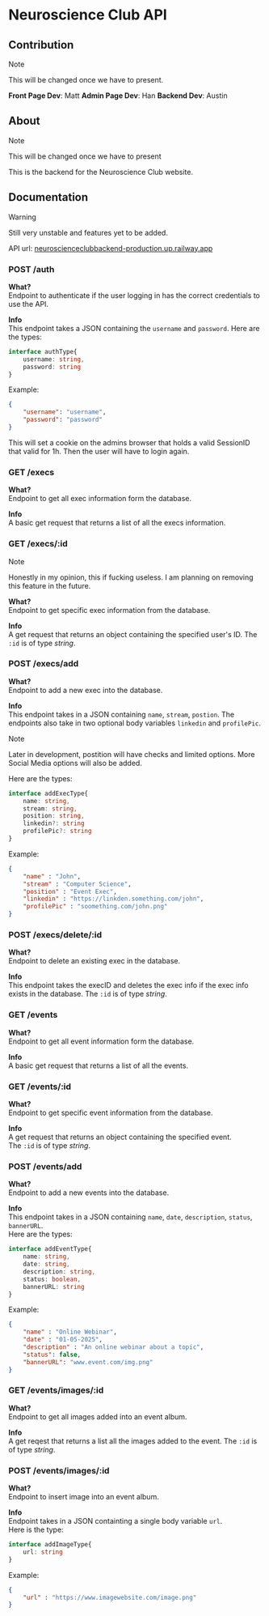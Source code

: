 # Neuroscience Club API
## Contribution
> [!NOTE]
> This will be changed once we have to present.

**Front Page Dev**: Matt
**Admin Page Dev**: Han
**Backend Dev**: Austin 

## About
> [!NOTE]
> This will be changed once we have to present

This is the backend for the Neuroscience Club website.

## Documentation
> [!WARNING]
> Still very unstable and features yet to be added.

API url: [neuroscienceclubbackend-production.up.railway.app](neuroscienceclubbackend-production.up.railway.app)

### POST /auth
**What?**\
Endpoint to authenticate if the user logging in has the correct credentials to use the API.

**Info**\
This endpoint takes a JSON containing the `username` and `password`.
Here are the types:
```ts
interface authType{
    username: string,
    password: string
}
```
Example:
```json
{
    "username": "username",
    "password": "password"
}
```
This will set a cookie on the admins browser that holds a valid SessionID that valid for 1h. Then the user will have to login again.

### GET /execs
**What?**\
Endpoint to get all exec information form the database.

**Info**\
A basic get request that returns a list of all the execs information.

### GET /execs/:id
> [!NOTE]
> Honestly in my opinion, this if fucking useless. I am planning on removing this feature in the future.

**What?**\
Endpoint to get specific exec information from the database.

**Info**\
A get request that returns an object containing the specified user's ID.
The `:id` is of type *string*.

### POST /execs/add
**What?**\
Endpoint to add a new exec into the database.

**Info**\
This endpoint takes in a JSON containing `name`, `stream`, `postion`. 
The endpoints also take in two optional body variables `linkedin` and `profilePic`.

> [!NOTE]
> Later in development, postition will have checks and limited options. More Social Media options will also be added.

Here are the types:
```ts
interface addExecType{
    name: string,
    stream: string,
    position: string,
    linkedin?: string
    profilePic?: string
}
```
Example:
```json
{
    "name" : "John",
    "stream" : "Computer Science",
    "position" : "Event Exec",
    "linkedin" : "https://linkden.something.com/john",
    "profilePic" : "soomething.com/john.png"
}
```

### POST /execs/delete/:id
**What?**\
Endpoint to delete an existing exec in the database.

**Info**\
This endpoint takes the execID and deletes the exec info if the exec info exists in the database.
The `:id` is of type *string*.

### GET /events
**What?**\
Endpoint to get all event information form the database.

**Info**\
A basic get request that returns a list of all the events.

### GET /events/:id
**What?**\
Endpoint to get specific event information from the database.

**Info**\
A get request that returns an object containing the specified event.\
The `:id` is of type *string*.

### POST /events/add
**What?**\
Endpoint to add a new events into the database.

**Info**\
This endpoint takes in a JSON containing `name`, `date`, `description`, `status`, `bannerURL`.\
Here are the types:
```ts
interface addEventType{
    name: string,
    date: string,
    description: string,
    status: boolean,
    bannerURL: string
}
```
Example:
```json
{
    "name" : "Online Webinar",
    "date" : "01-05-2025",
    "description" : "An online webinar about a topic",
    "status": false,
    "bannerURL": "www.event.com/img.png"
}
```

### GET /events/images/:id
**What?**\
Endpoint to get all images added into an event album.

**Info**\
A get reqest that returns a list all the images added to the event.
The `:id` is of type *string*.

### POST /events/images/:id
**What?**\
Endpoint to insert image into an event album.

**Info**\
Endpoint takes in a JSON containting a single body variable `url`.\
Here is the type:
```ts
interface addImageType{
    url: string
}
```
Example:
```json
{
    "url" : "https://www.imagewebsite.com/image.png"
}
```
